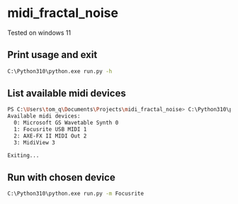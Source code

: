 # midi_fractal_noise

Tested on windows 11

## Print usage and exit
```bash
C:\Python310\python.exe run.py -h
```


## List available midi devices
```bash
PS C:\Users\tom_q\Documents\Projects\midi_fractal_noise> C:\Python310\python.exe run.py -l
Available midi devices:
  0: Microsoft GS Wavetable Synth 0
  1: Focusrite USB MIDI 1
  2: AXE-FX II MIDI Out 2
  3: MidiView 3

Exiting...
```


## Run with chosen device
```bash
C:\Python310\python.exe run.py -m Focusrite
```